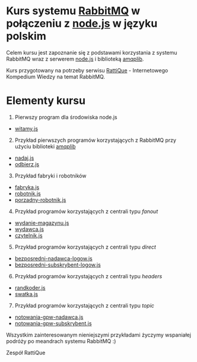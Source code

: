 # Kurs systemu [RabbitMQ](https://www.rabbitmq.com/) w połączeniu z [node.js](https://nodejs.org/) w języku polskim  

Celem kursu jest zapoznanie się z podstawami korzystania z systemu RabbitMQ wraz z serwerem [node.js](https://nodejs.org/) i biblioteką [amqplib](https://www.npmjs.com/package/amqplib).

Kurs przygotowany na potrzeby serwisu [RattiQue](https://www.rattique.com/pl/) - Internetowego Kompedium Wiedzy na temat RabbitMQ.

# Elementy kursu

1. Pierwszy program dla środowiska node.js
  * [witamy.js](witamy.js)

2. Przykład pierwszych programów korzystających z RabbitMQ przy użyciu biblioteki [amqplib](https://www.npmjs.com/package/amqplib)
  * [nadaj.js](nadaj.js)
  * [odbierz.js](odbierz.js)

3. Przykład fabryki i robotników
  * [fabryka.js](fabryka.js)
  * [robotnik.js](robotnik.js)
  * [porzadny-robotnik.js](porzadny-robotnik.js)

4. Przykład programów korzystających z centrali typu _fanout_
  * [wydanie-magazynu.js](wydanie-magazynu.js)
  * [wydawca.js](wydawca.js)
  * [czytelnik.js](czytelnik.js)

5. Przykład programów korzystających z centrali typu _direct_
  * [bezposredni-nadawca-logow.js](bezposredni-nadawca-logow.js)
  * [bezposredni-subskrybent-logow.js](bezposredni-subskrybent-logow.js)

6. Przykład programów korzystających z centrali typu _headers_
  * [randkoder.js](randkoder.js)
  * [swatka.js](swatka.js)

7. Przykład programów korzystających z centrali typu _topic_
  * [notowania-gpw-nadawca.js](notowania-gpw-nadawca.js)
  * [notowania-gpw-subskrybent.js](notowania-gpw-subskrybent.js)


Wszystkim zainteresowanym nieniejszymi przykładami życzymy wspaniałej podróży po meandrach systemu RabbitMQ :)

Zespół RattiQue
